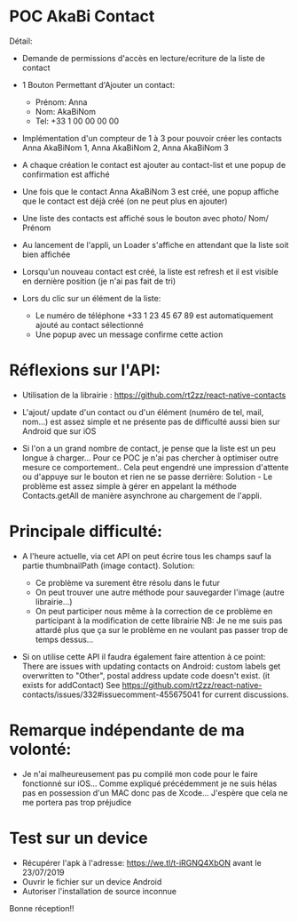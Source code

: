 # POC AkaBi Contact

Détail:
- Demande de permissions d'accès en lecture/ecriture de la liste de contact
- 1 Bouton Permettant d'Ajouter un contact:
  - Prénom: Anna
  - Nom: AkaBiNom
  - Tel: +33 1 00 00 00 00
- Implémentation d'un compteur de 1 à 3 pour pouvoir créer les contacts Anna AkaBiNom 1, Anna AkaBiNom 2, Anna AkaBiNom 3
- A chaque création le contact est ajouter au contact-list et une popup de confirmation est affiché
- Une fois que le contact Anna AkaBiNom 3 est créé, une popup affiche que le contact est déjà créé (on ne peut plus en ajouter)

- Une liste des contacts est affiché sous le bouton avec photo/ Nom/ Prénom
- Au lancement de l'appli, un Loader s'affiche en attendant que la liste soit bien affichée
- Lorsqu'un nouveau contact est créé, la liste est refresh et il est visible en dernière position (je n'ai pas fait de tri)

- Lors du clic sur un élément de la liste: 
  - Le numéro de téléphone +33 1 23 45 67 89 est automatiquement ajouté au contact sélectionné
  - Une popup avec un message confirme cette action
  
# Réflexions sur l'API:
- Utilisation de la librairie : https://github.com/rt2zz/react-native-contacts

- L'ajout/ update d'un contact ou d'un élément (numéro de tel, mail, nom...) est assez simple et ne présente pas de difficulté aussi bien sur Android que sur iOS

- Si l'on a un grand nombre de contact, je pense que la liste est un peu longue à charger... Pour ce POC je n'ai pas chercher à optimiser outre mesure ce comportement.. Cela peut engendré une impression d'attente ou d'appuye sur le bouton et rien ne se passe derrière: Solution - Le problème est assez simple à gérer en appelant la méthode Contacts.getAll de manière asynchrone au chargement de l'appli.

# Principale difficulté:
- A l'heure actuelle, via cet API on peut écrire tous les champs sauf la partie thumbnailPath (image contact). Solution:
  - Ce problème va surement être résolu dans le futur
  - On peut trouver une autre méthode pour sauvegarder l'image (autre librairie...)
  - On peut participer nous même à la correction de ce problème en participant à la modification de cette librairie
  NB: Je ne me suis pas attardé plus que ça sur le problème en ne voulant pas passer trop de temps dessus...
  
 - Si on utilise cette API il faudra également faire attention à ce point: 
    There are issues with updating contacts on Android:
    custom labels get overwritten to "Other",
    postal address update code doesn't exist. (it exists for addContact) See https://github.com/rt2zz/react-native-     contacts/issues/332#issuecomment-455675041 for current discussions.
  
# Remarque indépendante de ma volonté:
- Je n'ai malheureusement pas pu compilé mon code pour le faire fonctionné sur iOS... Comme expliqué précédemment je ne suis hélas pas en possession d'un MAC donc pas de Xcode... J'espère que cela ne me portera pas trop préjudice

# Test sur un device
- Récupérer l'apk à l'adresse: https://we.tl/t-iRGNQ4XbON avant le 23/07/2019
- Ouvrir le fichier sur un device Android
- Autoriser l'installation de source inconnue

Bonne réception!!

